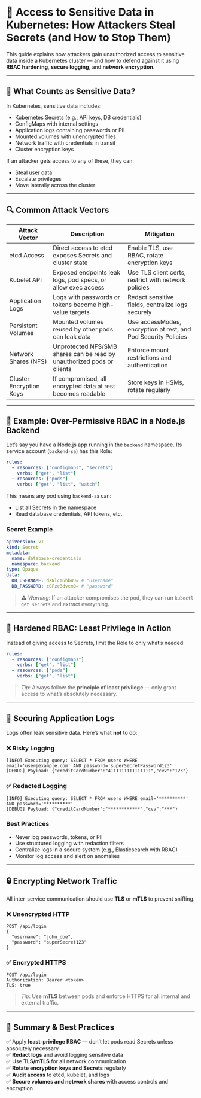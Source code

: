 # 🔐 Access to Sensitive Data in Kubernetes: How Attackers Steal Secrets (and How to Stop Them)

This guide explains how attackers gain unauthorized access to sensitive data inside a Kubernetes cluster — and how to defend against it using **RBAC hardening**, **secure logging**, and **network encryption**.

---

## 🧠 What Counts as Sensitive Data?

In Kubernetes, sensitive data includes:

- Kubernetes Secrets (e.g., API keys, DB credentials)
- ConfigMaps with internal settings
- Application logs containing passwords or PII
- Mounted volumes with unencrypted files
- Network traffic with credentials in transit
- Cluster encryption keys

If an attacker gets access to any of these, they can:

- Steal user data
- Escalate privileges
- Move laterally across the cluster

---

## 🔍 Common Attack Vectors

| Attack Vector           | Description                                                            | Mitigation                                                     |
| ----------------------- | ---------------------------------------------------------------------- | -------------------------------------------------------------- |
| etcd Access             | Direct access to etcd exposes Secrets and cluster state                | Enable TLS, use RBAC, rotate encryption keys                   |
| Kubelet API             | Exposed endpoints leak logs, pod specs, or allow exec access           | Use TLS client certs, restrict with network policies           |
| Application Logs        | Logs with passwords or tokens become high-value targets                | Redact sensitive fields, centralize logs securely              |
| Persistent Volumes      | Mounted volumes reused by other pods can leak data                     | Use accessModes, encryption at rest, and Pod Security Policies |
| Network Shares (NFS)    | Unprotected NFS/SMB shares can be read by unauthorized pods or clients | Enforce mount restrictions and authentication                  |
| Cluster Encryption Keys | If compromised, all encrypted data at rest becomes readable            | Store keys in HSMs, rotate regularly                           |

---

## 🧪 Example: Over-Permissive RBAC in a Node.js Backend

Let’s say you have a Node.js app running in the `backend` namespace. Its service account (`backend-sa`) has this Role:

```yaml
rules:
  - resources: ["configmaps", "secrets"]
    verbs: ["get", "list"]
  - resources: ["pods"]
    verbs: ["get", "list", "watch"]
```

This means any pod using `backend-sa` can:

- List all Secrets in the namespace
- Read database credentials, API tokens, etc.

### Secret Example

```yaml
apiVersion: v1
kind: Secret
metadata:
  name: database-credentials
  namespace: backend
type: Opaque
data:
  DB_USERNAME: dXNlcm5hbWU= # "username"
  DB_PASSWORD: cGFzc3dvcmQ= # "password"
```

> ⚠️ _Warning_: If an attacker compromises the pod, they can run `kubectl get secrets` and extract everything.

---

## 🔐 Hardened RBAC: Least Privilege in Action

Instead of giving access to Secrets, limit the Role to only what’s needed:

```yaml
rules:
  - resources: ["configmaps"]
    verbs: ["get", "list"]
  - resources: ["pods"]
    verbs: ["get", "list"]
```

> _Tip_: Always follow the **principle of least privilege** — only grant access to what’s absolutely necessary.

---

## 🧾 Securing Application Logs

Logs often leak sensitive data. Here’s what **not** to do:

### ❌ Risky Logging

```text
[INFO] Executing query: SELECT * FROM users WHERE email='user@example.com' AND password='superSecretPassword123'
[DEBUG] Payload: {"creditCardNumber":"4111111111111111","cvv":"123"}
```

### ✅ Redacted Logging

```text
[INFO] Executing query: SELECT * FROM users WHERE email='**********' AND password='**********'
[DEBUG] Payload: {"creditCardNumber":"************","cvv":"***"}
```

### Best Practices

- Never log passwords, tokens, or PII
- Use structured logging with redaction filters
- Centralize logs in a secure system (e.g., Elasticsearch with RBAC)
- Monitor log access and alert on anomalies

---

## 🔒 Encrypting Network Traffic

All inter-service communication should use **TLS** or **mTLS** to prevent sniffing.

### ❌ Unencrypted HTTP

```http
POST /api/login
{
  "username": "john_doe",
  "password": "superSecret123"
}
```

### ✅ Encrypted HTTPS

```http
POST /api/login
Authorization: Bearer <token>
TLS: true
```

> _Tip_: Use **mTLS** between pods and enforce HTTPS for all internal and external traffic.

---

## 🔁 Summary & Best Practices

✅ Apply **least-privilege RBAC** — don’t let pods read Secrets unless absolutely necessary  
✅ **Redact logs** and avoid logging sensitive data  
✅ Use **TLS/mTLS** for all network communication  
✅ **Rotate encryption keys and Secrets** regularly  
✅ **Audit access** to etcd, kubelet, and logs  
✅ **Secure volumes and network shares** with access controls and encryption
